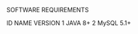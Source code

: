 SOFTWARE REQUIREMENTS

ID          NAME        VERSION
1           JAVA        8+
2           MySQL       5.1+